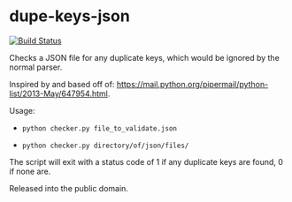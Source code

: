 dupe-keys-json
====
[![Build Status](https://travis-ci.org/legoktm/dupe-keys-json.svg?branch=master)](https://travis-ci.org/legoktm/dupe-keys-json)

Checks a JSON file for any duplicate keys, which would be ignored by the normal
parser.

Inspired by and based off of:
<https://mail.python.org/pipermail/python-list/2013-May/647954.html>.

Usage:

* ```python checker.py file_to_validate.json```

* ```python checker.py directory/of/json/files/```

The script will exit with a status code of 1 if any duplicate keys are found,
0 if none are.

Released into the public domain.
